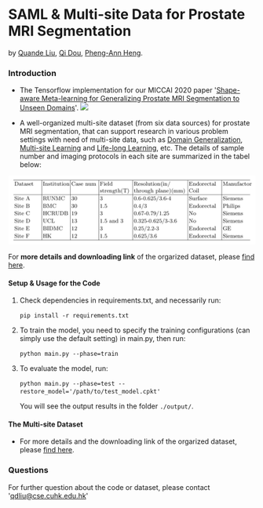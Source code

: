 # SAML & Multi-site Data for Prostate MRI Segmentation
by [Quande Liu](https://github.com/liuquande), [Qi Dou](http://www.cse.cuhk.edu.hk/~qdou/), [Pheng-Ann Heng](http://www.cse.cuhk.edu.hk/~pheng/). 

### Introduction

* The Tensorflow implementation for our MICCAI 2020 paper '[Shape-aware Meta-learning for Generalizing Prostate MRI Segmentation to Unseen Domains](https://github.com/liuquande/SAML)'. 
![](figures/overview.png)

* A well-organized multi-site dataset (from six data sources) for prostate MRI segmentation, that can support research in various problem settings with need of multi-site data, such as [Domain Generalization](https://github.com/amber0309/Domain-generalization), [Multi-site Learning](https://arxiv.org/abs/2002.03366) and [Life-long Learning](https://arxiv.org/abs/1805.10170), etc. The details of sample number and imaging protocols in each site are summarized in the tabel below:

<p align="center">
  <img src="protocol.png"  width="700"/>
</p>

  
For **more details and downloading link** of the orgarized dataset, please [find here](https://liuquande.github.io/SAML/).

#### Setup & Usage for the Code

1. Check dependencies in requirements.txt, and necessarily run:
   ```shell
   pip install -r requirements.txt
   ```
2. To train the model, you need to specify the training configurations (can simply use the default setting) in main.py, then run:
   ```shell
   python main.py --phase=train
   ```

2. To evaluate the model, run:
   ```shell
   python main.py --phase=test --restore_model='/path/to/test_model.cpkt'
   ```
   You will see the output results in the folder `./output/`.

#### The Multi-site Dataset
* For more details and the downloading link of the orgarized dataset, please [find here](https://liuquande.github.io/SAML/).

### Questions

For further question about the code or dataset, please contact 'qdliu@cse.cuhk.edu.hk'
